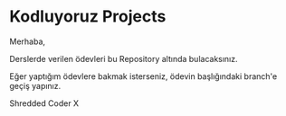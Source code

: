 # Kodluyoruz Projects

Merhaba,

Derslerde verilen ödevleri bu Repository altında bulacaksınız.

Eğer yaptığım ödevlere bakmak isterseniz, ödevin başlığındaki branch'e geçiş yapınız.

Shredded Coder X